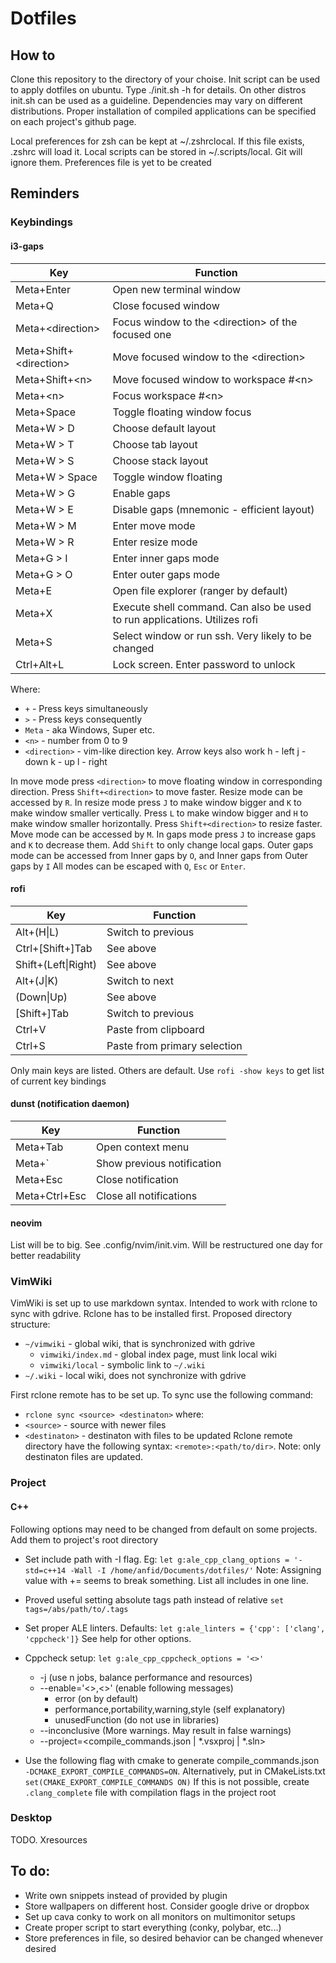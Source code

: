 # Dotfiles
## How to
Clone this repository to the directory of your choise. Init script can be used to apply dotfiles on ubuntu. Type ./init.sh -h for details.
On other distros init.sh can be used as a guideline. Dependencies may vary on different distributions. Proper installation of compiled applications can be specified on each project's github page.

Local preferences for zsh can be kept at ~/.zshrclocal. If this file exists, .zshrc will load it.
Local scripts can be stored in ~/.scripts/local. Git will ignore them.
Preferences file is yet to be created

## Reminders
### Keybindings
#### i3-gaps
| Key               | Function                                                                   |
|-------------------|----------------------------------------------------------------------------|
| Meta+Enter        | Open new terminal window                                                   |
| Meta+Q            | Close focused window                                                       |
| Meta+\<direction> | Focus window to the \<direction> of the focused one                        |
| Meta+Shift+\<direction> | Move focused window to the \<direction>                              |
| Meta+Shift+\<n>   | Move focused window to workspace #\<n>                                     |
| Meta+\<n>         | Focus workspace #\<n>                                                      |
| Meta+Space        | Toggle floating window focus                                               |
| Meta+W > D        | Choose default layout                                                      |
| Meta+W > T        | Choose tab layout                                                          |
| Meta+W > S        | Choose stack layout                                                        |
| Meta+W > Space    | Toggle window floating                                                     |
| Meta+W > G        | Enable gaps                                                                |
| Meta+W > E        | Disable gaps (mnemonic - efficient layout)                                 |
| Meta+W > M        | Enter move mode                                                            |
| Meta+W > R        | Enter resize mode                                                          |
| Meta+G > I        | Enter inner gaps mode                                                      |
| Meta+G > O        | Enter outer gaps mode                                                      |
| Meta+E            | Open file explorer (ranger by default)                                     |
| Meta+X            | Execute shell command. Can also be used to run applications. Utilizes rofi |
| Meta+S            | Select window or run ssh. Very likely to be changed                        |
| Ctrl+Alt+L        | Lock screen. Enter password to unlock                                      |

Where:
* `+` - Press keys simultaneously
* `>` - Press keys consequently
* `Meta` - aka Windows, Super etc.
* `<n>` - number from 0 to 9
* `<direction>` - vim-like direction key. Arrow keys also work
  h - left
  j - down
  k - up
  l - right

In move mode press `<direction>` to move floating window in corresponding direction. Press `Shift+<direction>` to move faster. Resize mode can be accessed by `R`.
In resize mode press `J` to make window bigger and `K` to make window smaller vertically. Press `L` to make window bigger and `H` to make window smaller horizontally. Press `Shift+<direction>` to resize faster. Move mode can be accessed by `M`.
In gaps mode press `J` to increase gaps and `K` to decrease them. Add `Shift` to only change local gaps. Outer gaps mode can be accessed from Inner gaps by `O`, and Inner gaps from Outer gaps by `I`
All modes can be escaped with `Q`, `Esc` or `Enter`.

#### rofi
| Key               | Function                                                                   |
|-------------------|----------------------------------------------------------------------------|
| Alt+(H\|L)        | Switch to previous|next modi                                               |
| Ctrl+[Shift+]Tab  | See above                                                                  |
| Shift+(Left\|Right)| See above                                                                 |
| Alt+(J\|K)        | Switch to next|previous line                                               |
| (Down\|Up)        | See above                                                                  |
| [Shift+]Tab       | Switch to previous|next line. Tab autoselects entry if only one is left.   |
| Ctrl+V            | Paste from clipboard                                                       |
| Ctrl+S            | Paste from primary selection                                               |

Only main keys are listed. Others are default. Use `rofi -show keys` to get list of current key bindings

#### dunst (notification daemon)
| Key               | Function                                                                   |
|-------------------|----------------------------------------------------------------------------|
| Meta+Tab          | Open context menu                                                          |
| Meta+\`           | Show previous notification                                                 |
| Meta+Esc          | Close notification                                                         |
| Meta+Ctrl+Esc     | Close all notifications                                                    |

#### neovim
List will be to big. See .config/nvim/init.vim. Will be restructured one day for better readability

### VimWiki
VimWiki is set up to use markdown syntax.
Intended to work with rclone to sync with gdrive. Rclone has to be installed first.
Proposed directory structure:
* `~/vimwiki` - global wiki, that is synchronized with gdrive
   * `vimwiki/index.md` - global index page, must link local wiki
   * `vimwiki/local` - symbolic link to `~/.wiki`
* `~/.wiki` - local wiki, does not synchronize with gdrive

First rclone remote has to be set up. To sync use the following command:
* `rclone sync <source> <destinaton>`
where:
* `<source>` - source with newer files
* `<destinaton>` - destinaton with files to be updated
Rclone remote directory have the following syntax: `<remote>:<path/to/dir>`.
Note: only destinaton files are updated.

### Project
#### C++
Following options may need to be changed from default on some projects.
Add them to project's root directory

* Set include path with -I flag. Eg:
`let g:ale_cpp_clang_options = '-std=c++14 -Wall -I /home/anfid/Documents/dotfiles/'`
Note: Assigning value with += seems to break something. List all includes in one line.

* Proved useful setting absolute tags path instead of relative
`set tags=/abs/path/to/.tags`

* Set proper ALE linters. Defaults:
`let g:ale_linters = {'cpp': ['clang', 'cppcheck']}`
See help for other options.

* Cppcheck setup:
`let g:ale_cpp_cppcheck_options = '<>'`
    * -j<n> (use n jobs, balance performance and resources)
    * --enable='<>,<>' (enable following messages)
        * error (on by default)
        * performance,portability,warning,style (self explanatory)
        * unusedFunction (do not use in libraries)
    * --inconclusive (More warnings. May result in false warnings)
    * --project=<compile\_commands.json | \*.vsxproj | \*.sln>
* Use the following flag with cmake to generate compile\_commands.json `-DCMAKE_EXPORT_COMPILE_COMMANDS=ON`. Alternatively, put in CMakeLists.txt
`set(CMAKE_EXPORT_COMPILE_COMMANDS ON)`
If this is not possible, create `.clang_complete` file with compilation flags in the project root

### Desktop
TODO. Xresources

## To do:
* Write own snippets instead of provided by plugin
* Store wallpapers on different host. Consider google drive or dropbox
* Set up cava conky to work on all monitors on multimonitor setups
* Create proper script to start everything (conky, polybar, etc...)
* Store preferences in file, so desired behavior can be changed whenever desired
